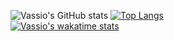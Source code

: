 

![Vassio's GitHub stats](https://github-readme-stats.vercel.app/api?username=vzakharchenko&show_icons=true&theme=radical)
[![Top Langs](https://github-readme-stats.vercel.app/api/top-langs/?username=vzakharchenko&hide=Smali&langs_count=9&theme=radical)](https://github.com/vzakharchenko/vzakharchenko)  
[![Vassio's wakatime stats](https://github-readme-stats.vercel.app/api/wakatime?username=vzakharchenko)](https://github.com/vzakharchenko/vzakharchenko)  
